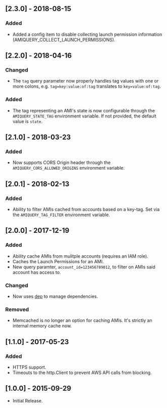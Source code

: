 ## [2.3.0] - 2018-08-15

### Added

* Added a config item to disable collecting launch permission information
  (AMIQUERY_COLLECT_LAUNCH_PERMISSIONS).


## [2.2.0] - 2018-04-16

### Changed

* The `tag` query parameter now properly handles tag values with one or more
  colons, e.g. `tag=key:value:of:tag` translates to `key=value:of:tag`.

### Added

* The tag representing an AMI's state is now configurable through the
  `AMIQUERY_STATE_TAG` environment variable. If not provided, the default value
  is `state`.

## [2.1.0] - 2018-03-23

### Added

* Now supports CORS Origin header through the `AMIQUERY_CORS_ALLOWED_ORIGINS`
  environment variable.

## [2.0.1] - 2018-02-13

### Added

* Ability to filter AMIs cached from accounts based on a key-tag. Set via the
  `AMIQUERY_TAG_FILTER` environment variable.

## [2.0.0] - 2017-12-19

### Added

* Ability cache AMIs from mulitple accounts (requires an IAM role).
* Caches the Launch Permissions for an AMI.
* New query paramter, `account_id=123456789012`, to filter on AMIs said account
  has access to.

### Changed

* Now uses [dep][dep] to manage dependencies.

### Removed

* Memcached is no longer an option for caching AMIs. It's strictly an internal
  memory cache now.

## [1.1.0] - 2017-05-23

### Added

* HTTPS support.
* Timeouts to the http.Client to prevent AWS API calls from blocking.

## [1.0.0] - 2015-09-29

* Initial Release.

<!-- links -->
[dep]:https://github.com/golang/dep
